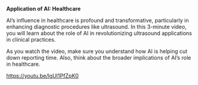 **Application of AI: Healthcare**

AI’s influence in healthcare is profound and transformative, particularly in enhancing diagnostic procedures like ultrasound. In this 3-minute video, you will learn about the role of AI in revolutionizing ultrasound applications in clinical practices.

As you watch the video, make sure you understand how AI is helping cut down reporting time. Also, think about the broader implications of AI’s role in healthcare.

https://youtu.be/lgUl1PfZpK0
